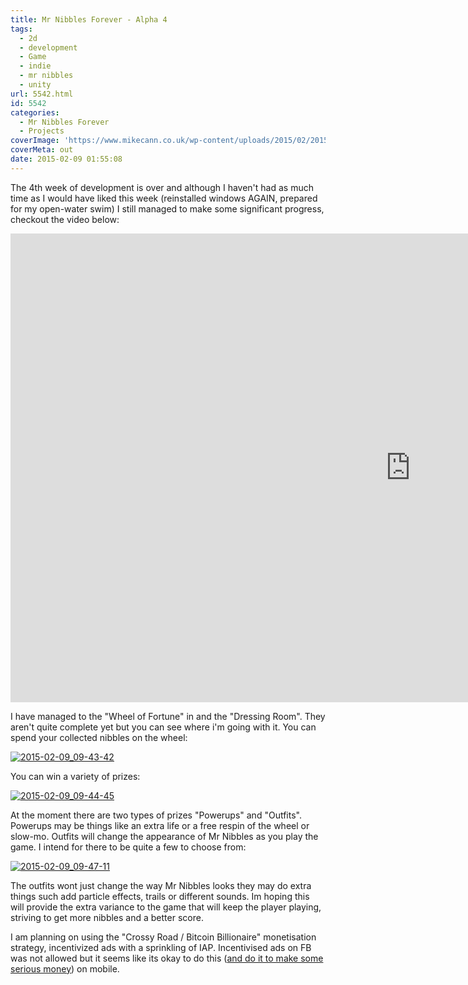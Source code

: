 ```yaml
---
title: Mr Nibbles Forever - Alpha 4
tags:
  - 2d
  - development
  - Game
  - indie
  - mr nibbles
  - unity
url: 5542.html
id: 5542
categories:
  - Mr Nibbles Forever
  - Projects
coverImage: 'https://www.mikecann.co.uk/wp-content/uploads/2015/02/2015-02-09_09-40-25.png'
coverMeta: out
date: 2015-02-09 01:55:08
---
```


The 4th week of development is over and although I haven't had as much time as I would have liked this week (reinstalled windows AGAIN, prepared for my open-water swim) I still managed to make some significant progress, checkout the video below:
<!-- more -->
<iframe width="1280" height="750" src="https://www.youtube.com/embed/CK_iMVFTiu0" frameborder="0" allowfullscreen></iframe>

I have managed to the "Wheel of Fortune" in and the "Dressing Room". They aren't quite complete yet but you can see where i'm going with it. You can spend your collected nibbles on the wheel:

[![2015-02-09_09-43-42](https://www.mikecann.co.uk/wp-content/uploads/2015/02/2015-02-09_09-43-42-1024x664.png)](https://www.mikecann.co.uk/wp-content/uploads/2015/02/2015-02-09_09-43-42.png)

You can win a variety of prizes:

[![2015-02-09_09-44-45](https://www.mikecann.co.uk/wp-content/uploads/2015/02/2015-02-09_09-44-45.png)](https://www.mikecann.co.uk/wp-content/uploads/2015/02/2015-02-09_09-44-45.png)

At the moment there are two types of prizes "Powerups" and "Outfits". Powerups may be things like an extra life or a free respin of the wheel or slow-mo. Outfits will change the appearance of Mr Nibbles as you play the game. I intend for there to be quite a few to choose from:

[![2015-02-09_09-47-11](https://www.mikecann.co.uk/wp-content/uploads/2015/02/2015-02-09_09-47-11-1024x576.png)](https://www.mikecann.co.uk/wp-content/uploads/2015/02/2015-02-09_09-47-11.png)

The outfits wont just change the way Mr Nibbles looks they may do extra things such add particle effects, trails or different sounds. Im hoping this will provide the extra variance to the game that will keep the player playing, striving to get more nibbles and a better score. 

I am planning on using the "Crossy Road / Bitcoin Billionaire" monetisation strategy, incentivized ads with a sprinkling of IAP. Incentivised ads on FB was not allowed but it seems like its okay to do this ([and do it to make some serious money](https://www.google.com.au/url?sa=t&rct=j&q=&esrc=s&source=web&cd=1&cad=rja&uact=8&ved=0CB0QFjAA&url=http%3A%2F%2Fwww.businessinsider.com%2Fcross-road-made-over-a-million-dollars-from-video-ads-2015-1&ei=XhLYVO28E5HN8gW9nIGoBQ&usg=AFQjCNGggJtWNB4jFUygOTqfE9UCsAAnBg&sig2=HMjCzS9FEPRMboL1rEfqcw&bvm=bv.85464276,d.dGc)) on mobile.